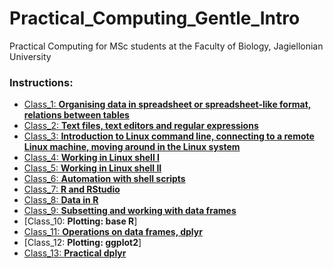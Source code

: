 # Practical_Computing_Gentle_Intro
Practical Computing for MSc students at the Faculty of Biology, Jagiellonian University

### Instructions:  
* [Class_1: **Organising data in spreadsheet or spreadsheet-like format, relations between tables**](https://github.com/wbabik/Practical_Computing_Gentle_Intro/blob/main/Class_01_Organising_data/Class01_Organising_data.md)
* [Class_2: **Text files, text editors and regular expressions**](https://github.com/wbabik/Practical_Computing_Gentle_Intro/blob/main/Class_02_Text_regex/Class_2.md)  
* [Class_3: **Introduction to Linux command line, connecting to a remote Linux machine, moving around in the Linux system**](https://github.com/wbabik/Practical_Computing_Gentle_Intro/blob/main/Class_03_Linux_Intro/Class3.md)
* [Class_4: **Working in Linux shell I**](https://github.com/wbabik/Practical_Computing_Gentle_Intro/blob/main/Class_04_Linux_shell_I/Class_4.md)
* [Class_5: **Working in Linux shell II**](https://github.com/wbabik/Practical_Computing_Gentle_Intro/blob/main/Class_05_Linux_shell_II/Class_5.md) 
* [Class_6: **Automation with shell scripts**](https://github.com/wbabik/Practical_Computing_Gentle_Intro/blob/main/Class_06_Shell_scripts/Class_6.md) 
* [Class_7: **R and RStudio**](https://github.com/wbabik/Practical_Computing_Gentle_Intro/blob/main/Class_07_R_RStudio/Class_7.md) 
* [Class_8: **Data in R**](https://github.com/wbabik/Practical_Computing_Gentle_Intro/blob/main/Class_08_Data_in_R/Class_8.md) 
* [Class_9: **Subsetting and working with data frames**](https://github.com/wbabik/Practical_Computing_Gentle_Intro/blob/main/Class_09_Subsetting_and_dataframes/Class_9.md)
* [Class_10: **Plotting: base R**]
* [Class_11: **Operations on data frames, dplyr**](https://github.com/wbabik/Practical_Computing_Gentle_Intro/blob/main/Class_11_Data_frames_dplyr/Class_11.md)
* [Class_12: **Plotting: ggplot2**]
* [Class_13: **Practical dplyr**](https://github.com/wbabik/Practical_Computing_Gentle_Intro/blob/main/Class_13_practical_dplyr/Class_13.md)

